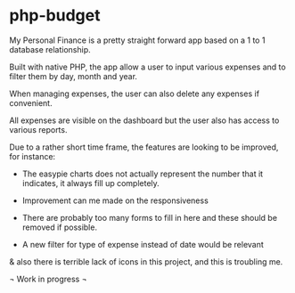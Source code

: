# php-budget

My Personal Finance is a pretty straight forward app based on a 1 to 1 database relationship.

Built with native PHP, the app allow a user to input various expenses and to filter them by day, month and year.

When managing expenses, the user can also delete any expenses if convenient.

All expenses are visible on the dashboard but the user also has access to various reports.

Due to a rather short time frame, the features are looking to be improved, for instance:

- The easypie charts does not actually represent the number that it indicates, it always fill up completely.

- Improvement can me made on the responsiveness

- There are probably too many forms to fill in here and these should be removed if possible.

- A new filter for type of expense instead of date would be relevant

& also there is terrible lack of icons in this project, and this is troubling me.

¬ Work in progress ¬

